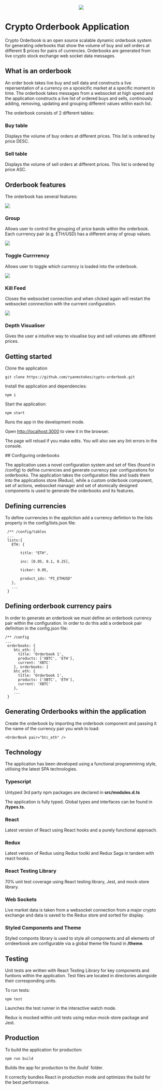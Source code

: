 <p align="center">
  <img src="./public/crypto-orderbook.jpg" />
</p>

# Crypto Orderbook Application

Crypto Orderbook is an open source scalable dynamic orderbook system for generating oderbooks that show the volume of buy and sell orders at different $ prices for pairs of currencies. Orderbooks are generated from live crypto stock exchange web socket data messages.

## What is an orderbook

An order book takes live buy and sell data and constructs a live repersentation of a currency on a spceicific market at a specific moment in time. The orderbook takes messages from a websocket at high speed and the application constructs a live list of ordered buys and sells, continously adding, removing, updating and grouping different values within each list.

The orderbook consists of 2 different tables:

### Buy table 

Displays the volume of buy orders at different prices. This list is ordered by price DESC.

### Sell table

Displays the volume of sell orders at different prices. This list is ordered by price ASC.

## Orderbook features

The orderbook has several features:

<p align="left">
  <img src="./public/group.jpg" />
</p>

### Group

Allows user to control the grouping of price bands within the orderbook. Each currrency pair (e.g. ETH/USD) has a different array of group values.

<p align="left">
  <img src="./public/toggle.jpg" />
</p>

### Toggle Currrrency

Allows user to toggle which currency is loaded into the orderbook.

<p align="left">
  <img src="./public/kill-feed.jpg" />
</p>

### Kill Feed

Closes the websocket connection and when clicked again will restart the websocket connnection with the currrent configuration. 

<p align="left">
  <img src="./public/depth-visualiser.jpg" />
</p>

### Depth Visualiser

Gives the user a intuitive way to visualise buy and sell volumes ate different prices.

##  Getting started

Clone the application

```
git clone https://github.com/ryanmstokes/cypto-orderbook.git
```

Install the application and dependencies:

```
npm i
```

Start the application:

`````
npm start
`````

Runs the app in the development mode.

Open [http://localhost:3000](http://localhost:3000) to view it in the browser.

The page will reload if you make edits. You will also see any lint errors in the console.

## Configuring orderbooks

The application uses a novel configuration system and set of files (found in /config) to define currencies and generate currency pair configurations for orderbooks. The application takes the configuration files and loads them into the applications store (Redux), while a custom orderbook component, set of actions, websocket manager and set of atomically designed components is used to generate the orderbooks and its features.

## Defining currencies

To define currrencies in the appliction add a currency defintion to the lists property in the config/lists.json file:

```code
 /** /config/tables
 ...
 lists:{
   ETH: {

       title: "ETH",

       inc: [0.05, 0.1, 0.25],

       ticker: 0.05,

       product_ids: "PI_ETHUSD"
   },
   ...
 }
```

## Defining orderbook currency pairs

In order to generate an orderbook we must define an orderbook currency pair within the configuration. In order to do this add a orderbook pair definition in the config.json file:

```
/** /config
...
 orderbooks: {
    btc_eth: {
      title: 'Orderbook 1',
      products: ['XBTC', 'ETH'],
      current: 'XBTC'
    }, orderbooks: {
    btc_eth: {
      title: 'Orderbook 1',
      products: ['XBTC', 'ETH'],
      current: 'XBTC'
    },
    ...
 }
```

## Generating Orderbooks within the application

Create the orderbook by importing the orderbook component and passing it the name of the currency pair you wish to load:

```
<OrderBook pair="btc_eth" />
```

## Technology

The application has been developed using a functional programminng style, utilising the latest SPA technologies.

### Typescript

Untyped 3rd party npm packages are declared in **src/modules.d.ts**

The application is fully typed. Global types and interfaces can be found in **/types.ts.**

### React

Latest version of React using React hooks and a purely functional approach.

### Redux

Latest version of Redux using Redux toolki and Redux Saga in tandem with react hooks.

### React Testing Library

70% unit test coverage using React testing library, Jest, and mock-store library.

### Web Sockets

Live market data is taken from a websocket connection from a major crypto exchange and data is saved to the Redux store and sorted for display.

### Styled Components and Theme

Styled componts library is used to style all components and all elements of orrdeerbook are configurable via a global theme file found in **/theme**.

## Testing

Unit tests are written with React Testing Library for key components and funtions within the application. Test files are located in directories alongside their corresponding units.

To run tests:

```
npm test
```

Launches the test runner in the interactive watch mode.

Redux is mocked within unit tests using redux-mock-store package and Jest.

## Production

To build the application for production:

```
npm run build
```

Builds the app for production to the /build` folder.

It correctly bundles React in production mode and optimizes the build for the best performance.